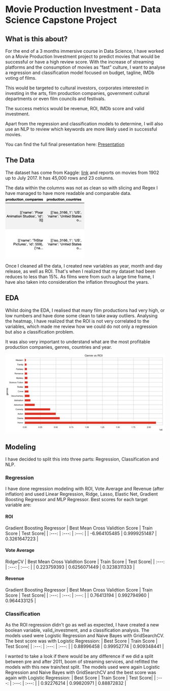 # Movie Production Investment - Data Science Capstone Project
## What is this about?
For the end of a 3 months immersive course in Data Science, I have worked on a Movie Production Investment project to predict movies that would be successful or have a high review score. With the increase of streaming platforms and the consumption of movies as “fast” culture, I want to analyse a regression and classification model focused on budget, tagline, IMDb voting of films.

This would be targeted to cultural investors, corporates interested in investing in the arts, film production companies, government cultural departments or even film councils and festivals.

The success metrics would be revenue, ROI, IMDb score and valid investment.

Apart from the regression and classification models to determine, I will also use an NLP to review which keywords are more likely used in successful movies.

You can find the full final presentation here: [Presentation](https://drive.google.com/file/d/13ArjcJvJxSgU26o6gYyKnUr5I4HkOlHa/view)

## The Data
The dataset has come from Kaggle: [link](https://www.kaggle.com/rounakbanik/the-movies-dataset?select=movies_metadata.csv) and reports on movies from 1902 up to July 2017. It has 45,000 rows and 23 columns.

The data within the columns was not as clean so with slicing and Regex I have managed to have more readable and comparable data. ![](column_clean.png)

Once I cleaned all the data, I created new variables as year, month and day release, as well as ROI. That's when I realized that my dataset had been reduces to less than 15%. As films were from such a large time frame, I have also taken into consideration the inflation throughout the years.

## EDA
Whilst doing the EDA, I realised that many film productions had very high, or low numbers and have done some clean to take away outliers. Analysing the heatmap, I have realized that the ROI is not very correlated to the variables, which made me review how we could do not only a regression but also a classification problem. 

It was also very important to understand what are the most profitable production companies, genres, countries and year. 

![](EDA_genres.png)

## Modeling
I have decided to split this into three parts: Regression, Classification and NLP.

### Regression
I have done regression modeling with ROI, Vote Average and Revenue (after inflation) and used Linear Regression, Ridge, Lasso, Elastic Net, Gradient Boosting Regressor and MLP Regressor. Best scores for each target variable are:

#### ROI
Gradient Boosting Regressor
| Best Mean Cross Validtion Score | Train Score | Test Score|
| :---: | :---: | :---: |
| -6.964105485 | 0.9999251487 | 0.3261647223 |


#### Vote Average
RidgeCV
| Best Mean Cross Validtion Score | Train Score | Test Score|
| :---: | :---: | :---: |
| 0.223759393 | 0.6256071449 | 0.3238311333 |


#### Revenue
Gradient Boosting Regressor
| Best Mean Cross Validtion Score | Train Score | Test Score|
| :---: | :---: | :---: |
| 0.76413194 | 0.992794960 | 0.964433125 |


### Classification
As the ROI regression didn't go as well as expected, I have created a new boolean variable, valid_investment, and a classification analysis. The models used were Logistic Regression and Naive Bayes with GridSearchCV. The best score was with Logistic Regression:
| Best Score | Train Score | Test Score|
| :---: | :---: | :---: |
| 0.88996458 | 0.99952774 | 0.909348441 |

I wanted to take a look if there would be any difference if we did a split between pre and after 2011, boom of streaming services, and refitted the models with this new train/test split. The models used were again Logistic Regression and Naive Bayes with GridSearchCV and the best score was again with Logistic Regression:
| Best Score | Train Score | Test Score|
| :---: | :---: | :---: |
| 0.92276214 | 0.99820971 | 0.88872832 |




